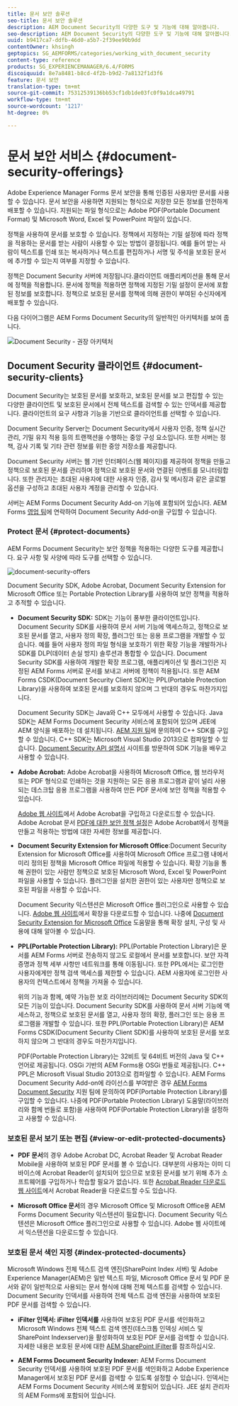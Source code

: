 ```yaml
---
title: 문서 보안 솔루션
seo-title: 문서 보안 솔루션
description: AEM Document Security의 다양한 도구 및 기능에 대해 알아봅니다.
seo-description: AEM Document Security의 다양한 도구 및 기능에 대해 알아봅니다.
uuid: b9417ca7-ddfb-46d0-a5b7-2f39ee90b9dd
contentOwner: khsingh
geptopics: SG_AEMFORMS/categories/working_with_document_security
content-type: reference
products: SG_EXPERIENCEMANAGER/6.4/FORMS
discoiquuid: 8e7a8481-b8cd-4f2b-b9d2-7a8132f1d3f6
feature: 문서 보안
translation-type: tm+mt
source-git-commit: 75312539136bb53cf1db1de03fc0f9a1dca49791
workflow-type: tm+mt
source-wordcount: '1217'
ht-degree: 0%

---
```



# 문서 보안 서비스 {#document-security-offerings}

Adobe Experience Manager Forms 문서 보안을 통해 인증된 사용자만 문서를 사용할 수 있습니다. 문서 보안을 사용하면 지원되는 형식으로 저장한 모든 정보를 안전하게 배포할 수 있습니다. 지원되는 파일 형식으로는 Adobe PDF(Portable Document Format) 및 Microsoft Word, Excel 및 PowerPoint 파일이 있습니다.

정책을 사용하여 문서를 보호할 수 있습니다. 정책에서 지정하는 기밀 설정에 따라 정책을 적용하는 문서를 받는 사람이 사용할 수 있는 방법이 결정됩니다. 예를 들어 받는 사람이 텍스트를 인쇄 또는 복사하거나 텍스트를 편집하거나 서명 및 주석을 보호된 문서에 추가할 수 있는지 여부를 지정할 수 있습니다.

정책은 Document Security 서버에 저장됩니다.클라이언트 애플리케이션을 통해 문서에 정책을 적용합니다. 문서에 정책을 적용하면 정책에 지정된 기밀 설정이 문서에 포함된 정보를 보호합니다. 정책으로 보호된 문서를 정책에 의해 권한이 부여된 수신자에게 배포할 수 있습니다.

다음 다이어그램은 AEM Forms Document Security의 일반적인 아키텍처를 보여 줍니다.

![Document Security - 권장 아키텍처](do-not-localize/document_security_architecture.png)

## Document Security 클라이언트 {#document-security-clients}

Document Security는 보호된 문서를 보호하고, 보호된 문서를 보고 편집할 수 있는 다양한 클라이언트 및 보호된 문서에서 전체 텍스트를 검색할 수 있는 인덱서를 제공합니다. 클라이언트의 요구 사항과 기능을 기반으로 클라이언트를 선택할 수 있습니다.

Document Security Server는 Document Security에서 사용자 인증, 정책 실시간 관리, 기밀 유지 적용 등의 트랜잭션을 수행하는 중앙 구성 요소입니다. 또한 서버는 정책, 감사 기록 및 기타 관련 정보를 위한 중앙 저장소를 제공합니다.

Document Security 서버는 웹 기반 인터페이스(웹 페이지)를 제공하여 정책을 만들고 정책으로 보호된 문서를 관리하며 정책으로 보호된 문서와 연결된 이벤트를 모니터링합니다. 또한 관리자는 초대된 사용자에 대한 사용자 인증, 감사 및 메시징과 같은 글로벌 옵션을 구성하고 초대된 사용자 계정을 관리할 수 있습니다.

서버는 AEM Forms Document Security Add-on 기능에 포함되어 있습니다. AEM Forms [영업 팀](https://www.adobe.com/products/request-consultation/marketing-cloud.html?s_osc=70114000002JNwKAAW&amp;s_iid=70114000002JHs3AAG)에 연락하여 Document Security Add-on을 구입할 수 있습니다.

### Protect 문서 {#protect-documents}

AEM Forms Document Security는 보안 정책을 적용하는 다양한 도구를 제공합니다. 요구 사항 및 사양에 따라 도구를 선택할 수 있습니다.

![document-security-offers](assets/document-security-offerings.png)

Document Security SDK, Adobe Acrobat, Document Security Extension for Microsoft Office 또는 Portable Protection Library를 사용하여 보안 정책을 적용하고 추적할 수 있습니다.

* **Document Security SDK:** SDK는 기능이 풍부한 클라이언트입니다. Document Security SDK를 사용하여 문서 서버 기능에 액세스하고, 정책으로 보호된 문서를 열고, 사용자 정의 확장, 플러그인 또는 응용 프로그램을 개발할 수 있습니다. 예를 들어 사용자 정의 파일 형식을 보호하기 위한 확장 기능을 개발하거나 SDK를 DLP(데이터 손실 방지) 솔루션과 통합할 수 있습니다. Document Security SDK를 사용하여 개발한 확장 프로그램, 애플리케이션 및 플러그인은 지정된 AEM Forms 서버로 문서를 보내고 서버에 정책이 적용됩니다. 또한 AEM Forms CSDK(Document Security Client SDK)는 PPL(Portable Protection Library)을 사용하여 보호된 문서를 보호하지 않으며 그 반대의 경우도 마찬가지입니다.

   Document Security SDK는 Java와 C++ 모두에서 사용할 수 있습니다. Java SDK는 AEM Forms Document Security 서비스에 포함되어 있으며 JEE에 AEM 양식을 배포하는 데 설치됩니다. [AEM 지원 팀](https://helpx.adobe.com/kr/marketing-cloud/contact-support.html)에 문의하여 C++ SDK를 구입할 수 있습니다. C++ SDK는 Microsoft Visual Studio 2013으로 컴파일할 수 있습니다. [Document Security API 설명서](https://help.adobe.com/en_US/livecycle/11.0/Services/WS92d06802c76abadb76c48dfe12dbeb3e281-7ff0.2.html) 사이트를 방문하여 SDK 기능을 배우고 사용할 수 있습니다.

* **Adobe Acrobat:** Adobe Acrobat을 사용하여 Microsoft Office, 웹 브라우저 또는 PDF 형식으로 인쇄하는 것을 지원하는 모든 응용 프로그램과 같이 널리 사용되는 데스크탑 응용 프로그램을 사용하여 만든 PDF 문서에 보안 정책을 적용할 수 있습니다.

   [Adobe 웹 사이트](https://acrobat.adobe.com/us/en/free-trial-download.html)에서 Adobe Acrobat을 구입하고 다운로드할 수 있습니다. Adobe Acrobat 문서 [PDF에 대한 보안 정책 설정](https://helpx.adobe.com/acrobat/using/setting-security-policies-pdfs.html)은 Adobe Acrobat에서 정책을 만들고 적용하는 방법에 대한 자세한 정보를 제공합니다.

* **Document Security Extension for Microsoft Office**:Document Security Extension for Microsoft Office를 사용하여 Microsoft Office 프로그램 내에서 미리 정의된 정책을 Microsoft Office 파일에 적용할 수 있습니다. 확장 기능을 통해 권한이 있는 사람만 정책으로 보호된 Microsoft Word, Excel 및 PowerPoint 파일을 사용할 수 있습니다. 플러그인을 설치한 권한이 있는 사용자만 정책으로 보호된 파일을 사용할 수 있습니다.

   Document Security 익스텐션은 Microsoft Office 플러그인으로 사용할 수 있습니다. [Adobe 웹 사이트](https://helpx.adobe.com/aem-forms/aem-document-security/download-installer.html)에서 확장을 다운로드할 수 있습니다. 나중에 [Document Security Extension for Microsoft Office](https://helpx.adobe.com/aem-forms/aem-document-security/aem-document-security-extension-help.html) 도움말을 통해 확장 설치, 구성 및 사용에 대해 알아볼 수 있습니다.

* **PPL(Portable Protection Library):** PPL(Portable Protection Library)은 문서를 AEM Forms 서버로 전송하지 않고도 로컬에서 문서를 보호합니다. 보안 자격 증명과 정책 세부 사항만 네트워크를 통해 이동됩니다. 또한 PPL에서는 로그인한 사용자에게만 정책 검색 액세스를 제한할 수 있습니다. AEM 사용자에 로그인한 사용자의 컨텍스트에서 정책을 가져올 수 있습니다.

   위의 기능과 함께, 예약 가능한 보호 라이브러리에는 Document Security SDK의 모든 기능이 있습니다. Document Security SDK를 사용하여 문서 서버 기능에 액세스하고, 정책으로 보호된 문서를 열고, 사용자 정의 확장, 플러그인 또는 응용 프로그램을 개발할 수 있습니다. 또한 PPL(Portable Protection Library)은 AEM Forms CSDK(Document Security Client SDK)를 사용하여 보호된 문서를 보호하지 않으며 그 반대의 경우도 마찬가지입니다.

   PDF(Portable Protection Library)는 32비트 및 64비트 버전의 Java 및 C++ 언어로 제공됩니다. OSGi 기반의 AEM Forms용 OSGi 번들로 제공됩니다. C++ PPL은 Microsoft Visual Studio 2013으로 컴파일할 수 있습니다. AEM Forms Document Security Add-on에 라이선스를 부여받은 경우 [AEM Forms Document Security](https://helpx.adobe.com/marketing-cloud/contact-support.html) 지원 팀에 문의하여 PDF(Portable Protection Library)를 구입할 수 있습니다. 나중에 PDF(Portable Protection Library) 도움말(라이브러리와 함께 번들로 포함)을 사용하여 PDF(Portable Protection Library)을 설정하고 사용할 수 있습니다.

### 보호된 문서 보기 또는 편집 {#view-or-edit-protected-documents}

* **PDF 문서**&#x200B;의 경우 Adobe Acrobat DC, Acrobat Reader 및 Acrobat Reader Mobile을 사용하여 보호된 PDF 문서를 볼 수 있습니다. 대부분의 사용자는 이미 디바이스에 Acrobat Reader이 설치되어 있으므로 보호된 문서를 보기 위해 추가 소프트웨어를 구입하거나 학습할 필요가 없습니다. 또한 [Acrobat Reader 다운로드 웹 사이트](https://get.adobe.com/reader/)에서 Acrobat Reader을 다운로드할 수도 있습니다.

* **Microsoft Office 문서**&#x200B;의 경우 Microsoft Office 및 Microsoft Office용 AEM Forms Document Security 익스텐션이 필요합니다. Document Security 익스텐션은 Microsoft Office 플러그인으로 사용할 수 있습니다. Adobe 웹 사이트에서 익스텐션을 다운로드할 수 있습니다.

### 보호된 문서 색인 지정 {#index-protected-documents}

Microsoft Windows 전체 텍스트 검색 엔진(SharePoint Index 서버) 및 Adobe Experience Manager(AEM)은 일반 텍스트 파일, Microsoft Office 문서 및 PDF 문서와 같이 일반적으로 사용되는 문서 형식에 대해 전체 텍스트를 검색할 수 있습니다. Document Security 인덱서를 사용하여 전체 텍스트 검색 엔진을 사용하여 보호된 PDF 문서를 검색할 수 있습니다.

* **iFilter 인덱서: iFilter 인덱서를** 사용하여 보호된 PDF 문서를 색인화하고 Microsoft Windows 전체 텍스트 검색 엔진(데스크톱 인덱싱 서비스 및 SharePoint Indexserver)을 활성화하여 보호된 PDF 문서를 검색할 수 있습니다. 자세한 내용은 보호된 문서에 대한 [AEM SharePoint IFilter](assets/sharepoint-ifilter-doc-security.pdf)를 참조하십시오.

* **AEM Forms Document Security Indexer:** AEM Forms Document Security 인덱서를 사용하여 보호된 PDF 문서를 색인화하고 Adobe Experience Manager에서 보호된 PDF 문서를 검색할 수 있도록 설정할 수 있습니다. 인덱서는 AEM Forms Document Security 서비스에 포함되어 있습니다. JEE 설치 관리자의 AEM Forms에 포함되어 있습니다.

